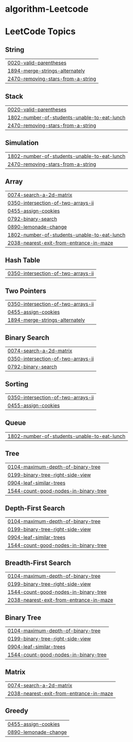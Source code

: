 # algorithm-Leetcode
<!---LeetCode Topics Start-->
# LeetCode Topics
## String
|  |
| ------- |
| [0020-valid-parentheses](https://github.com/loisRK/algorithm-Leetcode/tree/master/0020-valid-parentheses) |
| [1894-merge-strings-alternately](https://github.com/loisRK/algorithm-Leetcode/tree/master/1894-merge-strings-alternately) |
| [2470-removing-stars-from-a-string](https://github.com/loisRK/algorithm-Leetcode/tree/master/2470-removing-stars-from-a-string) |
## Stack
|  |
| ------- |
| [0020-valid-parentheses](https://github.com/loisRK/algorithm-Leetcode/tree/master/0020-valid-parentheses) |
| [1802-number-of-students-unable-to-eat-lunch](https://github.com/loisRK/algorithm-Leetcode/tree/master/1802-number-of-students-unable-to-eat-lunch) |
| [2470-removing-stars-from-a-string](https://github.com/loisRK/algorithm-Leetcode/tree/master/2470-removing-stars-from-a-string) |
## Simulation
|  |
| ------- |
| [1802-number-of-students-unable-to-eat-lunch](https://github.com/loisRK/algorithm-Leetcode/tree/master/1802-number-of-students-unable-to-eat-lunch) |
| [2470-removing-stars-from-a-string](https://github.com/loisRK/algorithm-Leetcode/tree/master/2470-removing-stars-from-a-string) |
## Array
|  |
| ------- |
| [0074-search-a-2d-matrix](https://github.com/loisRK/algorithm-Leetcode/tree/master/0074-search-a-2d-matrix) |
| [0350-intersection-of-two-arrays-ii](https://github.com/loisRK/algorithm-Leetcode/tree/master/0350-intersection-of-two-arrays-ii) |
| [0455-assign-cookies](https://github.com/loisRK/algorithm-Leetcode/tree/master/0455-assign-cookies) |
| [0792-binary-search](https://github.com/loisRK/algorithm-Leetcode/tree/master/0792-binary-search) |
| [0890-lemonade-change](https://github.com/loisRK/algorithm-Leetcode/tree/master/0890-lemonade-change) |
| [1802-number-of-students-unable-to-eat-lunch](https://github.com/loisRK/algorithm-Leetcode/tree/master/1802-number-of-students-unable-to-eat-lunch) |
| [2038-nearest-exit-from-entrance-in-maze](https://github.com/loisRK/algorithm-Leetcode/tree/master/2038-nearest-exit-from-entrance-in-maze) |
## Hash Table
|  |
| ------- |
| [0350-intersection-of-two-arrays-ii](https://github.com/loisRK/algorithm-Leetcode/tree/master/0350-intersection-of-two-arrays-ii) |
## Two Pointers
|  |
| ------- |
| [0350-intersection-of-two-arrays-ii](https://github.com/loisRK/algorithm-Leetcode/tree/master/0350-intersection-of-two-arrays-ii) |
| [0455-assign-cookies](https://github.com/loisRK/algorithm-Leetcode/tree/master/0455-assign-cookies) |
| [1894-merge-strings-alternately](https://github.com/loisRK/algorithm-Leetcode/tree/master/1894-merge-strings-alternately) |
## Binary Search
|  |
| ------- |
| [0074-search-a-2d-matrix](https://github.com/loisRK/algorithm-Leetcode/tree/master/0074-search-a-2d-matrix) |
| [0350-intersection-of-two-arrays-ii](https://github.com/loisRK/algorithm-Leetcode/tree/master/0350-intersection-of-two-arrays-ii) |
| [0792-binary-search](https://github.com/loisRK/algorithm-Leetcode/tree/master/0792-binary-search) |
## Sorting
|  |
| ------- |
| [0350-intersection-of-two-arrays-ii](https://github.com/loisRK/algorithm-Leetcode/tree/master/0350-intersection-of-two-arrays-ii) |
| [0455-assign-cookies](https://github.com/loisRK/algorithm-Leetcode/tree/master/0455-assign-cookies) |
## Queue
|  |
| ------- |
| [1802-number-of-students-unable-to-eat-lunch](https://github.com/loisRK/algorithm-Leetcode/tree/master/1802-number-of-students-unable-to-eat-lunch) |
## Tree
|  |
| ------- |
| [0104-maximum-depth-of-binary-tree](https://github.com/loisRK/algorithm-Leetcode/tree/master/0104-maximum-depth-of-binary-tree) |
| [0199-binary-tree-right-side-view](https://github.com/loisRK/algorithm-Leetcode/tree/master/0199-binary-tree-right-side-view) |
| [0904-leaf-similar-trees](https://github.com/loisRK/algorithm-Leetcode/tree/master/0904-leaf-similar-trees) |
| [1544-count-good-nodes-in-binary-tree](https://github.com/loisRK/algorithm-Leetcode/tree/master/1544-count-good-nodes-in-binary-tree) |
## Depth-First Search
|  |
| ------- |
| [0104-maximum-depth-of-binary-tree](https://github.com/loisRK/algorithm-Leetcode/tree/master/0104-maximum-depth-of-binary-tree) |
| [0199-binary-tree-right-side-view](https://github.com/loisRK/algorithm-Leetcode/tree/master/0199-binary-tree-right-side-view) |
| [0904-leaf-similar-trees](https://github.com/loisRK/algorithm-Leetcode/tree/master/0904-leaf-similar-trees) |
| [1544-count-good-nodes-in-binary-tree](https://github.com/loisRK/algorithm-Leetcode/tree/master/1544-count-good-nodes-in-binary-tree) |
## Breadth-First Search
|  |
| ------- |
| [0104-maximum-depth-of-binary-tree](https://github.com/loisRK/algorithm-Leetcode/tree/master/0104-maximum-depth-of-binary-tree) |
| [0199-binary-tree-right-side-view](https://github.com/loisRK/algorithm-Leetcode/tree/master/0199-binary-tree-right-side-view) |
| [1544-count-good-nodes-in-binary-tree](https://github.com/loisRK/algorithm-Leetcode/tree/master/1544-count-good-nodes-in-binary-tree) |
| [2038-nearest-exit-from-entrance-in-maze](https://github.com/loisRK/algorithm-Leetcode/tree/master/2038-nearest-exit-from-entrance-in-maze) |
## Binary Tree
|  |
| ------- |
| [0104-maximum-depth-of-binary-tree](https://github.com/loisRK/algorithm-Leetcode/tree/master/0104-maximum-depth-of-binary-tree) |
| [0199-binary-tree-right-side-view](https://github.com/loisRK/algorithm-Leetcode/tree/master/0199-binary-tree-right-side-view) |
| [0904-leaf-similar-trees](https://github.com/loisRK/algorithm-Leetcode/tree/master/0904-leaf-similar-trees) |
| [1544-count-good-nodes-in-binary-tree](https://github.com/loisRK/algorithm-Leetcode/tree/master/1544-count-good-nodes-in-binary-tree) |
## Matrix
|  |
| ------- |
| [0074-search-a-2d-matrix](https://github.com/loisRK/algorithm-Leetcode/tree/master/0074-search-a-2d-matrix) |
| [2038-nearest-exit-from-entrance-in-maze](https://github.com/loisRK/algorithm-Leetcode/tree/master/2038-nearest-exit-from-entrance-in-maze) |
## Greedy
|  |
| ------- |
| [0455-assign-cookies](https://github.com/loisRK/algorithm-Leetcode/tree/master/0455-assign-cookies) |
| [0890-lemonade-change](https://github.com/loisRK/algorithm-Leetcode/tree/master/0890-lemonade-change) |
<!---LeetCode Topics End-->